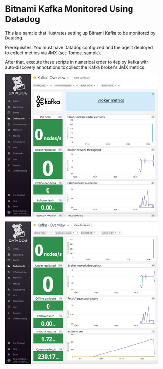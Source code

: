 # Bitnami Kafka Monitored Using Datadog



This is a sample that illustrates setting up Bitnami Kafka to be monitored by Datadog.

Prerequisites: You must have Datadog configured and the agent deployed to collect metrics via JMX (see Tomcat sample).

After that, execute these scripts in numerical order to deploy Kafka with auto-discovery annotations to collect the Kafka broker's JMX metrics.

![Broker-metrics1](./Broker-metrics1.png)

![Broker-metrics2](./Broker-metrics2.png)

